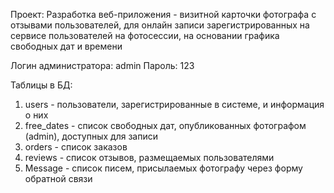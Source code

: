 
Проект: Разработка веб-приложения - визитной карточки фотографа с отзывами пользователей, для онлайн записи 
зарегистрированных на сервисе пользователей на фотосессии, на основании графика свободных дат и времени

Логин администратора: admin 
Пароль: 123


Таблицы в БД:
1) users - пользователи, зарегистрированные в системе, и информация о них
2) free_dates - список свободных дат, опубликованных фотографом (admin), доступных для записи 
3) orders - список заказов
4) reviews - список отзывов, размещаемых пользователями
5) Message - список писем, присылаемых фотографу через форму обратной связи